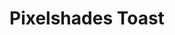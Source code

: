 <!--
SPDX-FileCopyrightText: 2024 Deutsche Telekom AG

SPDX-License-Identifier: Apache-2.0
-->

# Pixelshades Toast




